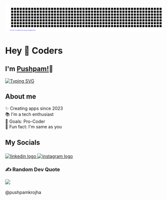 [![pushpamkrojha/gitartwork](gitartwork.svg)](https://github.com/pushpamkrojha/gitartwork)
<h1 align="left">Hey 👋 Coders</h1>

## I'm [Pushpam!](https://google.com)👋
[![Typing SVG](https://readme-typing-svg.herokuapp.com?size=20&color=1A9AF7&lines=I'm+Android+Application+Developer;and+Software+Engineer)](https://git.io/typing-svg)


## About me
<p align="left">✨ Creating apps since  2023<br>📚 I'm a tech enthusiast<br>🎯 Goals: Pro-Coder<br>🎲 Fun fact: I'm same as you</p>

  

<h2 align="left">My Socials</h2>

###  
  

<div align="left">
  <a href="https://www.linkedin.com/in/pushpamkumar540/" target="_blank">
    <img src="https://raw.githubusercontent.com/maurodesouza/profile-readme-generator/master/src/assets/icons/social/linkedin/default.svg" width="52" height="40" alt="linkedin logo"  />
  </a>

  <a href="https://www.instagram.com/pushpam_ojha_540/" target="_blank">
    <img src="https://raw.githubusercontent.com/maurodesouza/profile-readme-generator/master/src/assets/icons/social/instagram/default.svg" width="52" height="40" alt="instagram logo"  />
  </a>
</div>
  
  

###

### ✍️ Random Dev Quote
![](https://quotes-github-readme.vercel.app/api?type=horizontal&theme=radical)
  



<h7>@pushpamkrojha</h7>
